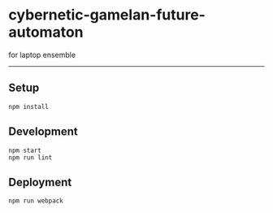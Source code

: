 # cybernetic-gamelan-future-automaton

for laptop ensemble

---

## Setup

```
npm install
```

## Development

```
npm start
npm run lint
```

## Deployment

```
npm run webpack
```
